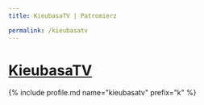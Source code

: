 ```yaml
---
title: KieubasaTV | Patromierz

permalink: /kieubasatv
---
```


# [KieubasaTV](https://patronite.pl/kieubasatv)

{% include profile.md name="kieubasatv" prefix="k" %}
